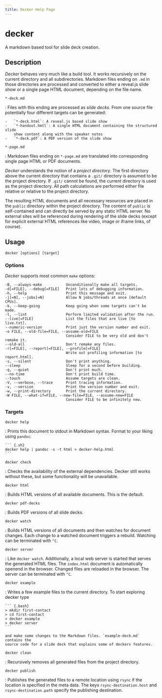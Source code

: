```yaml
---
title: Decker Help Page
---
```


# decker

A markdown based tool for slide deck creation.

## Description

*Decker* behaves very much like a build tool. It works recursively on the
current directory and all subdirectories. Markdown files ending on `.md` in
those directories are processed and converted to either a reveal.js slide show
or a single page HTML document, depending on the file name.

`*-deck.md`

:   Files with this ending are processed as *silde decks*. From one source file
    potentially four different targets can be generated:

    -   `*-deck.html`: A reveal.js based slide show
    -   `*-handout.hmtl`: A single HTML document containing the structured slide
        show content along with the speaker notes
    -   `*-deck.pdf`: A PDF version of the slide show

`*-page.md`

:   Markdown files ending on `*-page.md` are translated into corresponding
    single page HTML or PDF documents.

*Decker* understands the notion of a *project directory*. The first directory
above the current directory that contains a `.git/` directory is assumed to be
the project directory. If `.git/` cannot be found, the current directory is used
as the project directory. All path calculations are performed either file
relative or relative to the project directory.

The resulting HTML documents and all necessary resources are placed in the
`public` directory within the project directory. The content of `public` is
self-contained and can directly be served by any static HTML server. No external
sites will be referenced during rendering of the slide decks (except for
explicit external HTML references like video, image or iframe links, of course).

## Usage

```
decker [options] [target]
```

### Options

*Decker* supports most common `make` options:

    -B, --always-make           Unconditionally make all targets.
    -d[=FILE], --debug[=FILE]   Print lots of debugging information.
    -h, --help                  Print this message and exit.
    -j[=N], --jobs[=N]          Allow N jobs/threads at once [default CPUs].
    -k, --keep-going            Keep going when some targets can't be made.
    -l, --lint                  Perform limited validation after the run.
    --live[=FILE]               List the files that are live [to live.txt].
    --numeric-version           Print just the version number and exit.
    -o FILE, --old-file=FILE, --assume-old=FILE
                                Consider FILE to be very old and don't remake it.
    --old-all                   Don't remake any files.
    -r[=FILE], --report[=FILE], --profile[=FILE]
                                Write out profiling information [to report.html].
    -s, --silent                Don't print anything.
    --sleep                     Sleep for a second before building.
    -q, --quiet                 Don't print much.
    --no-time                   Don't print build time.
    --touch                     Assume targets are clean.
    -V, --verbose, --trace      Print tracing information.
    -v, --version               Print the version number and exit.
    -w, --print-directory       Print the current directory.
    -W FILE, --what-if=FILE, --new-file=FILE, --assume-new=FILE
                                Consider FILE to be infinitely new.

### Targets

`decker help`

:   Prints this document to stdout in Markdown syntax. Format to your liking
    using `pandoc`:

    ``` {.sh}
    decker help | pandoc -s -t html > decker-help.html
    ```

`decker check`

:   Checks the availability of the external dependencies. Decker still works
    without these, but some functionality will be unavailable.

`decker html`

:   Builds HTML versions of all available documents. This is the default.

`decker pdf-decks`

:   Builds PDF versions of all slide decks.

`decker watch`

:   Builds HTML versions of all documents and then watches for document changes.
    Each change to a watched document triggers a rebuild. Watching can be
    terminated with `^C`.

`decker server`

:   Like `decker watch`. Additionally, a local web server is started that serves
    the generated HTML files. The `index.html` document is automatically openend
    in the browser. Changed files are reloaded in the browser. The server can be
    terminated with `^C`.

`decker example`

:   Writes a few example files to the current directory. To start exploring
    decker type

    ``` {.bash}
    > mkdir first-contact
    > cd first-contact
    > decker example
    > decker server
    ```

    and make some changes to the Markdown files. `example-deck.md` contains the
    source code for a slide deck that explains some of deckers features.

`decker clean`

:   Recursively removes all generated files from the project directory.

`decker publish`

:   Publishes the generated files to a remote location using `rsync` if the
    location is specified in the meta data. The keys `rsync-destination.host`
    and `rsync-destination.path` specify the publishing destination.

